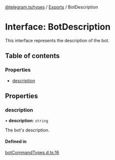 [@telegram.ts/types](../README.md) / [Exports](../modules.md) / BotDescription

# Interface: BotDescription

This interface represents the description of the bot.

## Table of contents

### Properties

- [description](BotDescription.md#description)

## Properties

### description

• **description**: `string`

The bot's description.

#### Defined in

[botCommandTypes.d.ts:16](https://github.com/telegramsjs/types/blob/d08200f/src/botCommandTypes.d.ts#L16)
